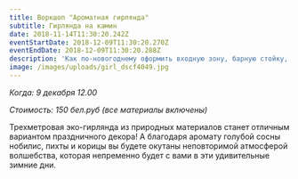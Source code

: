 ```yaml
---
title: Воркшоп "Ароматная гирлянда"
subtitle: Гирлянда на камин
date: 2018-11-14T11:30:20.242Z
eventStartDate: 2018-12-09T11:30:20.270Z
eventEndDate: 2018-12-09T11:30:20.288Z
description: 'Как по-новогоднему оформить входную зону, барную стойку, дверь или камин?  '
image: /images/uploads/girl_dscf4049.jpg
---
```

_Когда: 9 декабря 12.00_

_Стоимость: 150 бел.руб (все материалы включены)_

Трехметровая эко-гирлянда из природных материалов станет отличным вариантом праздничного декора! А благодаря аромату голубой сосны нобилис, пихты и корицы вы будете окутаны неповторимой атмосферой волшебства, которая непременно будет с вами в эти удивительные зимние дни.
